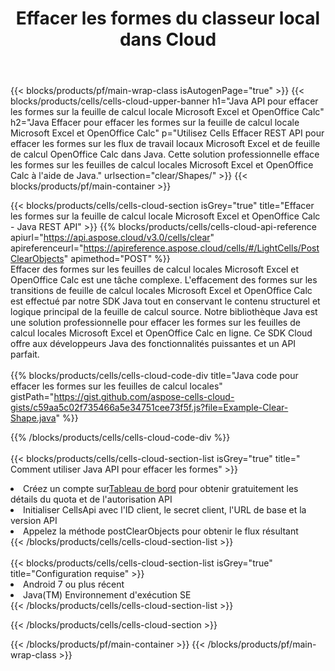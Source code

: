 ﻿---
title:  Effacer les formes du classeur local dans Cloud
description: API Cloud et SDK pour effacer les formes sur Microsoft Excel et OpenOffice Calc. Effacez les formes sur les feuilles de calcul locales par le Cells Cloud API. Le SDK prend en charge les types de langages de développement. Ils incluent Android, C#, Go, Java, NodeJS, Perl, PHP, Python, Ruby et Swift.
url: /fr/java/clear/shapes/
---
{{< blocks/products/pf/main-wrap-class isAutogenPage="true" >}}
{{< blocks/products/cells/cells-cloud-upper-banner h1="Java API pour effacer les formes sur la feuille de calcul locale Microsoft Excel et OpenOffice Calc" h2="Java Effacer pour effacer les formes sur la feuille de calcul locale Microsoft Excel et OpenOffice Calc" p="Utilisez Cells Effacer REST API pour effacer les formes sur les flux de travail locaux Microsoft Excel et de feuille de calcul OpenOffice Calc dans Java. Cette solution professionnelle efface les formes sur les feuilles de calcul locales Microsoft Excel et OpenOffice Calc à l\'aide de Java." urlsection="clear/Shapes/" >}}
{{< blocks/products/pf/main-container >}}

{{< blocks/products/cells/cells-cloud-section isGrey="true" title="Effacer les formes sur la feuille de calcul locale Microsoft Excel et OpenOffice Calc - Java REST API" >}}
{{% blocks/products/cells/cells-cloud-api-reference apiurl="https://api.aspose.cloud/v3.0/cells/clear" apireferenceurl="https://apireference.aspose.cloud/cells/#/LightCells/PostClearObjects" apimethod="POST" %}}
<br/>
Effacer des formes sur les feuilles de calcul locales Microsoft Excel et OpenOffice Calc est une tâche complexe. L'effacement des formes sur les transitions de feuille de calcul locales Microsoft Excel et OpenOffice Calc est effectué par notre SDK Java tout en conservant le contenu structurel et logique principal de la feuille de calcul source. Notre bibliothèque Java est une solution professionnelle pour effacer les formes sur les feuilles de calcul locales Microsoft Excel et OpenOffice Calc en ligne. Ce SDK Cloud offre aux développeurs Java des fonctionnalités puissantes et un API parfait.
<br/>
<br/>
{{% blocks/products/cells/cells-cloud-code-div title="Java code pour effacer les formes sur les feuilles de calcul locales" gistPath="https://gist.github.com/aspose-cells-cloud-gists/c59aa5c02f735466a5e34751cee73f5f.js?file=Example-Clear-Shape.java" %}}
  
{{% /blocks/products/cells/cells-cloud-code-div %}}
<br/>
<br/>
{{< blocks/products/cells/cells-cloud-section-list isGrey="true" title=" Comment utiliser Java API pour effacer les formes" >}}
<li> Créez un compte sur<a href="https://dashboard.aspose.cloud/">Tableau de bord</a> pour obtenir gratuitement les détails du quota et de l'autorisation API</li>
<li>Initialiser CellsApi avec l'ID client, le secret client, l'URL de base et la version API</li>
<li>Appelez la méthode postClearObjects pour obtenir le flux résultant</li>
{{< /blocks/products/cells/cells-cloud-section-list >}}
<br/>
<br/>
{{< blocks/products/cells/cells-cloud-section-list isGrey="true" title="Configuration requise" >}}
<li>Android 7 ou plus récent</li>
<li>Java(TM) Environnement d'exécution SE</li>
{{< /blocks/products/cells/cells-cloud-section-list >}}

{{< /blocks/products/cells/cells-cloud-section >}}

{{< /blocks/products/pf/main-container >}}
{{< /blocks/products/pf/main-wrap-class >}}
